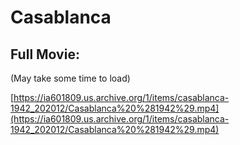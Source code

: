 # Casablanca

## Full Movie:

(May take some time to load)

[https://ia601809.us.archive.org/1/items/casablanca-1942_202012/Casablanca%20%281942%29.mp4](https://ia601809.us.archive.org/1/items/casablanca-1942_202012/Casablanca%20%281942%29.mp4)
